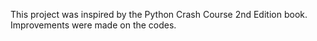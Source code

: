 This project was inspired by the Python Crash Course 2nd Edition book.
Improvements were made on the codes.


